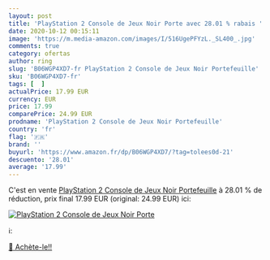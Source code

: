 ```yaml
---
layout: post
title: 'PlayStation 2 Console de Jeux Noir Porte avec 28.01 % rabais '
date: 2020-10-12 00:15:11
image: 'https://m.media-amazon.com/images/I/516UgePFYzL._SL400_.jpg'
comments: true
category: ofertas
author: ring
slug: 'B06WGP4XD7-fr PlayStation 2 Console de Jeux Noir Portefeuille'
sku: 'B06WGP4XD7-fr'
tags: [  ]
actualPrice: 17.99 EUR
currency: EUR
price: 17.99
comparePrice: 24.99 EUR
prodname: 'PlayStation 2 Console de Jeux Noir Portefeuille'
country: 'fr'
flag: '🇫🇷'
brand: ''
buyurl: 'https://www.amazon.fr/dp/B06WGP4XD7/?tag=tolees0d-21'
descuento: '28.01'
average: '17.99'
---
```


C'est en vente [PlayStation 2 Console de Jeux Noir Portefeuille](https://www.amazon.fr/dp/B06WGP4XD7/?tag=tolees0d-21)  à  28.01 % de réduction, prix final  17.99 EUR (original: 24.99 EUR) ici:

[![PlayStation 2 Console de Jeux Noir Porte](https://m.media-amazon.com/images/I/516UgePFYzL._SL400_.jpg)](https://www.amazon.fr/dp/B06WGP4XD7/?tag=tolees0d-21)

ℹ️:


[🛒 Achète-le!!](https://www.amazon.fr/dp/B06WGP4XD7/?tag=tolees0d-21)
